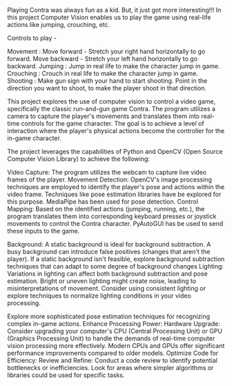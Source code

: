 Playing Contra was always fun as a kid. But, it just got more interesting!!!
In this project Computer Vision enables us to play the game using real-life actions like jumping, crouching, etc.

Controls to play - 

Movement :
Move forward - Stretch your right hand horizontally to go forward.
Move backward - Stretch your left hand horizontally to go backward.
Jumping :
Jump in real life to make the character jump in game.
Crouching :
Crouch in real life to make the character jump in game.
Shooting :
Make gun sign with your hand to start shooting.
Point in the direction you want to shoot, to make the player shoot in that direction.

This project explores the use of computer vision to control a video game, specifically the classic run-and-gun game Contra.
The program utilizes a camera to capture the player's movements and translates them into real-time controls for the game character.
The goal is to achieve a level of interaction where the player's physical actions become the controller for the in-game character.

The project leverages the capabilities of Python and OpenCV (Open Source Computer Vision Library) to achieve the following:

Video Capture: The program utilizes the webcam to capture live video frames of the player.
Movement Detection: OpenCV's image processing techniques are employed to identify the player's pose and actions within the video frame. 
Techniques like pose estimation libraries have be explored for this purpose.
MediaPipe has been used for pose detection.
Control Mapping: Based on the identified actions (jumping, running, etc.), the program translates them into corresponding keyboard presses or joystick movements to control the Contra character. 
PyAutoGUI has be used to send these inputs to the game.

Background: A static background is ideal for background subtraction. A busy background can introduce false positives (changes that aren't the player). 
If a static background isn't feasible, explore background subtraction techniques that can adapt to some degree of background changes
Lighting: Variations in lighting can affect both background subtraction and pose estimation. Bright or uneven lighting might create noise, leading to misinterpretations of movement. 
Consider using consistent lighting or explore techniques to normalize lighting conditions in your video processing.

Explore more sophisticated pose estimation techniques for recognizing complex in-game actions.
Enhance Processing Power:
Hardware Upgrade: Consider upgrading your computer's CPU (Central Processing Unit) or GPU (Graphics Processing Unit) to handle the demands of real-time computer vision processing more effectively.
Modern CPUs and GPUs offer significant performance improvements compared to older models.
Optimize Code for Efficiency:
Review and Refine: Conduct a code review to identify potential bottlenecks or inefficiencies. Look for areas where simpler algorithms or libraries could be used for specific tasks.
